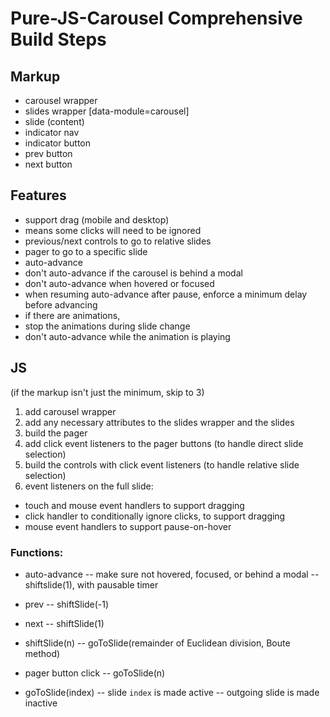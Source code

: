 # Pure-JS-Carousel Comprehensive Build Steps


## Markup
  - carousel wrapper
  - slides wrapper  [data-module=carousel]
  - slide (content)
  - indicator nav 
  - indicator button
  - prev button
  - next button

## Features
  - support drag (mobile and desktop)
  - means some clicks will need to be ignored
  - previous/next controls to go to relative slides
  - pager to go to a specific slide
  - auto-advance
  - don't auto-advance if the carousel is behind a modal
  - don't auto-advance when hovered or focused
  - when resuming auto-advance after pause, enforce a minimum delay before advancing
  - if there are animations,
  - stop the animations during slide change
  - don't auto-advance while the animation is playing

## JS
  (if the markup isn't just the minimum, skip to 3)
  1. add carousel wrapper
  2. add any necessary attributes to the slides wrapper and the slides
  3. build the pager
  4. add click event listeners to the pager buttons (to handle direct slide selection)
  5. build the controls with click event listeners (to handle relative slide selection)
  6. event listeners on the full slide:
   - touch and mouse event handlers to support dragging
   - click handler to conditionally ignore clicks, to support dragging
   - mouse event handlers to support pause-on-hover
  
  ### Functions:
  - auto-advance
    -- make sure not hovered, focused, or behind a modal
    -- shiftslide(1), with pausable timer
  - prev
    -- shiftSlide(-1)
  - next
    -- shiftSlide(1)
  
  - shiftSlide(n)
    -- goToSlide(remainder of Euclidean division, Boute method)
  - pager button click
    -- goToSlide(n)
  - goToSlide(index)
    -- slide `index` is made active
    -- outgoing slide is made inactive
